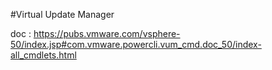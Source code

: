#Virtual Update Manager


doc : https://pubs.vmware.com/vsphere-50/index.jsp#com.vmware.powercli.vum_cmd.doc_50/index-all_cmdlets.html
